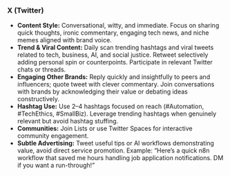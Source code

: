 ### X (Twitter)

- **Content Style:** Conversational, witty, and immediate. Focus on sharing quick thoughts, ironic commentary, engaging tech news, and niche memes aligned with brand voice.
- **Trend & Viral Content:** Daily scan trending hashtags and viral tweets related to tech, business, AI, and social justice. Retweet selectively adding personal spin or counterpoints. Participate in relevant Twitter chats or threads.
- **Engaging Other Brands:** Reply quickly and insightfully to peers and influencers; quote tweet with clever commentary. Join conversations with brands by acknowledging their value or debating ideas constructively.
- **Hashtag Use:** Use 2–4 hashtags focused on reach (#Automation, #TechEthics, #SmallBiz). Leverage trending hashtags when genuinely relevant but avoid hashtag stuffing.
- **Communities:** Join Lists or use Twitter Spaces for interactive community engagement.
- **Subtle Advertising:** Tweet useful tips or AI workflows demonstrating value, avoid direct service promotion. Example: “Here’s a quick n8n workflow that saved me hours handling job application notifications. DM if you want a run-through!”
